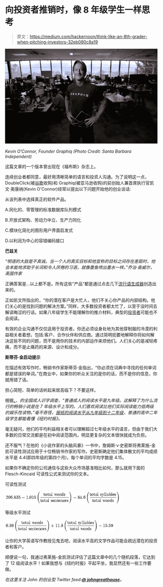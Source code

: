 # 向投资者推销时，像 8 年级学生一样思考

> 原文：<https://medium.com/hackernoon/think-like-an-8th-grader-when-pitching-investors-32eb080c8a19>

![](img/c4f351f934373109f9779b49d26b87ec.png)

*Kevin O’Connor, Founder Graphiq (Photo Credit:* *Santa Barbara Independent)*

这篇文章的一个版本曾出现在《福布斯》杂志上。

连续创业者都同意，最好用清晰简单的语言和投资人沟通。为了说明这一点，DoubleClick(被[谷歌](https://hackernoon.com/tagged/google)收购)和 Graphiq(被亚马逊收购)的前创始人兼首席执行官凯文·奥康纳(Kevin O'Connor)经常以提出以下问题开始他的创业谈话:

从该列表中选择真正的软件产品。

A.同化的、零管理的标准数据库队列模式

B.开放式架构、劳动力中立、生产力同化

C.模块化简化的图形用户界面启发式

D.以利润为中心的容错编码接口

**巴兹关**

*“明语的大敌是不真诚。当一个人的真实目标和他宣称的目标之间存在差距时，他会本能地求助于长词和令人厌倦的习语，就像墨鱼喷出墨水一样。”乔治·奥威尔，英国作家*

正确答案是…以上都不是。所有这些“产品”都是通过点击几下[流行语生成器](http://www.1728.org/buzzword.htm)创造出来的。

正如凯文所指出的，“你的潜在客户是大忙人，他们不关心你产品的内部结构。他们关心的是找到问题的解决方案。”同样，大多数投资者都太忙了，以至于没时间去解读晦涩的行话。如果八年级学生不能理解你的推介材料，典型的[投资者](https://hackernoon.com/tagged/investor)可能也不会阅读。

有效的企业沟通不仅仅适用于投资者。你还必须设身处地为其他穿制服的冷漠的利益相关者着想，包括:客户、合作伙伴和供应商。通过简明扼要地解释你将如何解决这些不同的问题，而不是用你的技术的内部运作来烦他们。人们关心的是减轻疼痛，而不是止痛药的来源、设计和成分。

**斯蒂芬·金启动提示**

在描述有效写作时，畅销书作家斯蒂芬·金指出，“你必须在词典中寻找的任何单词都是错误的单词。”在商业中，如果你的听众关注的是你的话，而不是你的信息，你就用错了话。

担心简短、简单的话听起来居高临下？不要这样。

根据[、](http://www.impact-information.com/impactinfo/literacy.htm)、*的全国成人识字调查，“普通成人的阅读水平是九年级。这解释了为什么流行的畅销小说是在 7 年级水平上写的。人们喜欢阅读比他们实际阅读能力低两级的娱乐性读物。”毫不奇怪，[报纸的阅读水平从九年级到十二年级](http://www.impact-information.com/impactinfo/newsletter/plwork15.htm)，普通的高中二年级学生都能看懂《纽约时报》。*

毫无疑问，他们的平均利益相关者可以理解超过七年级水平的语言，但由于我们大多数的日常交流都是在初中阅读范围内，明显更复杂的文本很快就成为负担。

还不服气？在他的《小说作家的头脑风暴》一书中，詹姆斯·v·史密斯将弗莱施-金凯可读性测试应用于十位畅销书作家的写作。史密斯确定他们集体散文的平均成绩水平是 4.4(即四年级的第四个月)，每个单词的平均字数是 4.15。

如果你不确定你的公司通信与这些大众市场基准相比如何，那么就用下面的 Flesch-Kincaid 可读性公式来测试你的文本。

可读性测试

![](img/32f428deb358df091d944ccc51344d55.png)

等级水平测试

![](img/f4a56f5b3aaf3939951bee648074e352.png)

让你的大学英语写作教授见鬼去吧，阅读水平高的文学作品可能会疏远潜在的投资者和客户。

顺便说一句，我通过弗莱施-金凯测试评估了这篇文章中的几个随机段落，它达到了 12 级阅读水平！如果我想与《纽约时报》平起平坐，我显然还有一些工作要做。

*在这里关注 John 的创业型 Twitter feed:*[***@ johngreathouse***](https://twitter.com/#!/johngreathouse)*。*